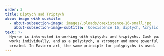 ```yaml
---
order: 3
title: Diptych and Triptych
about-image-with-subtitle:
  - about-subsection-image: images/uploads/coexistence-16-small.jpg
    about-subsection-image-subtitle: 'Coexistence 16, diptych, Acrylic on canvas, 40x60 in'
text: >-
  Hyeran is interested in working with diptychs and triptychs. Each painting
  works individually, and as a polyptych, a stronger and more powerful image is
  created. In Eastern art, the same principle for polyptychs is used.
---
```



